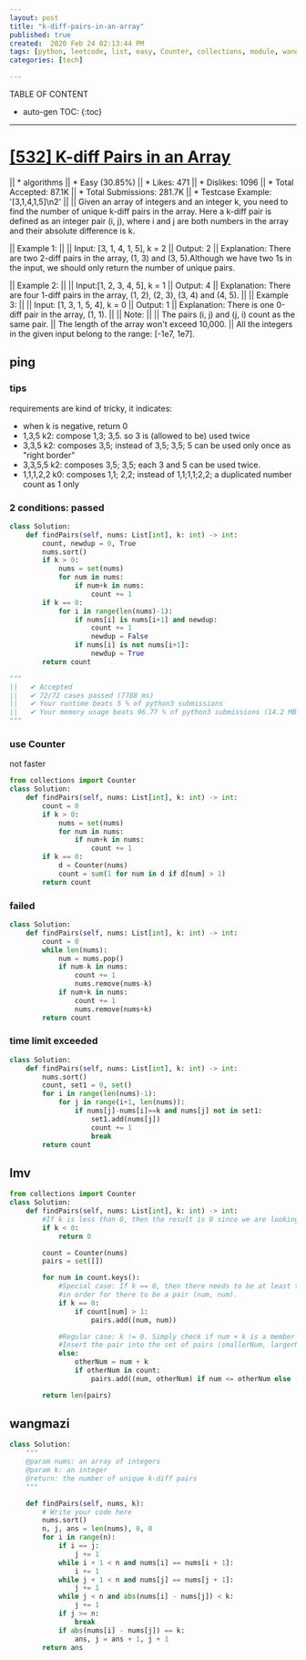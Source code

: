 ```yaml
---
layout: post
title: "k-diff-pairs-in-an-array"
published: true
created:  2020 Feb 24 02:13:44 PM
tags: [python, leetcode, list, easy, Counter, collections, module, wangmazi, brute force]
categories: [tech]

---
```


TABLE OF CONTENT

* auto-gen TOC:
{:toc}

- - -

# [[532] K-diff Pairs in an Array](https://leetcode.com/problems/k-diff-pairs-in-an-array/description/)

|| * algorithms
|| * Easy (30.85%)
|| * Likes:    471
|| * Dislikes: 1096
|| * Total Accepted:    87.1K
|| * Total Submissions: 281.7K
|| * Testcase Example:  '[3,1,4,1,5]\n2'
|| 
|| Given an array of integers and an integer k, you need to find the number of
unique k-diff pairs in the array. Here a k-diff pair is defined as an integer
pair (i, j), where i and j are both numbers in the array and their absolute
difference is k.

|| Example 1:
|| 
|| Input: [3, 1, 4, 1, 5], k = 2
|| Output: 2
|| Explanation: There are two 2-diff pairs in the array, (1, 3) and (3,
5).Although we have two 1s in the input, we should only return the number of
unique pairs.

|| Example 2:
|| 
|| Input:[1, 2, 3, 4, 5], k = 1
|| Output: 4
|| Explanation: There are four 1-diff pairs in the array, (1, 2), (2, 3), (3, 4) and (4, 5).
|| 
|| Example 3:
|| 
|| Input: [1, 3, 1, 5, 4], k = 0
|| Output: 1
|| Explanation: There is one 0-diff pair in the array, (1, 1).
|| 
|| Note:
|| 
|| The pairs (i, j) and (j, i) count as the same pair.
|| The length of the array won't exceed 10,000.
|| All the integers in the given input belong to the range: [-1e7, 1e7].

## ping

### tips

requirements are kind of tricky, it indicates:

* when k is negative, return 0
* 1,3,5 k2: compose 1,3; 3,5. so 3 is (allowed to be) used twice
* 3,3,5 k2: composes 3,5; instead of 3,5; 3,5; 5 can be used only once as "right border"
* 3,3,5,5 k2: composes 3,5; 3,5; each 3 and 5 can be used twice.
* 1,1,1,2,2 k0: composes 1,1; 2,2; instead of 1,1;1,1;2,2; a duplicated number count as 1 only

### 2 conditions: passed

```python
class Solution:
    def findPairs(self, nums: List[int], k: int) -> int:
        count, newdup = 0, True
        nums.sort()
        if k > 0:
            nums = set(nums)
            for num in nums:
                if num+k in nums:
                    count += 1
        if k == 0:
            for i in range(len(nums)-1):
                if nums[i] is nums[i+1] and newdup:
                    count += 1
                    newdup = False
                if nums[i] is not nums[i+1]:
                    newdup = True
        return count

"""
||   ✔ Accepted
||   ✔ 72/72 cases passed (7788 ms)
||   ✔ Your runtime beats 5 % of python3 submissions
||   ✔ Your memory usage beats 96.77 % of python3 submissions (14.2 MB)
"""
```

### use Counter

not faster

```python
from collections import Counter
class Solution:
    def findPairs(self, nums: List[int], k: int) -> int:
        count = 0
        if k > 0:
            nums = set(nums)
            for num in nums:
                if num+k in nums:
                    count += 1
        if k == 0:
            d = Counter(nums)
            count = sum(1 for num in d if d[num] > 1)
        return count
```

### failed

```python
class Solution:
    def findPairs(self, nums: List[int], k: int) -> int:
        count = 0
        while len(nums):
            num = nums.pop()
            if num-k in nums:
                count += 1
                nums.remove(nums-k)
            if num+k in nums:
                count += 1
                nums.remove(nums+k)
        return count
```

### time limit exceeded

```python
class Solution:
    def findPairs(self, nums: List[int], k: int) -> int:
        nums.sort()
        count, set1 = 0, set()
        for i in range(len(nums)-1):
            for j in range(i+1, len(nums)):
                if nums[j]-nums[i]==k and nums[j] not in set1:
                    set1.add(nums[j])
                    count += 1
                    break
        return count
```

## lmv

```python
from collections import Counter
class Solution:
    def findPairs(self, nums: List[int], k: int) -> int:
		#If k is less than 0, then the result is 0 since we are looking fpr pairs with an ABSOLUTE difference of k.
        if k < 0:
            return 0

        count = Counter(nums)
        pairs = set([])

        for num in count.keys():
			#Special case: If k == 0, then there needs to be at least two occurences of a particular num in nums
			#in order for there to be a pair (num, num).
            if k == 0:
                if count[num] > 1:
                    pairs.add((num, num))

			#Regular case: k != 0. Simply check if num + k is a member of the array nums.
			#Insert the pair into the set of pairs (smallerNum, largerNum) so that there are no duplicate pairs.
            else:
                otherNum = num + k
                if otherNum in count:
                    pairs.add((num, otherNum) if num <= otherNum else (otherNum, num))

        return len(pairs)
```

## wangmazi

```python
class Solution:
    """
    @param nums: an array of integers
    @param k: an integer
    @return: the number of unique k-diff pairs
    """

    def findPairs(self, nums, k):
        # Write your code here
        nums.sort()
        n, j, ans = len(nums), 0, 0
        for i in range(n):
            if i == j:
                j += 1
            while i + 1 < n and nums[i] == nums[i + 1]:
                i += 1
            while j + 1 < n and nums[j] == nums[j + 1]:
                j += 1
            while j < n and abs(nums[i] - nums[j]) < k:
                j += 1
            if j >= n:
                break
            if abs(nums[i] - nums[j]) == k:
                ans, j = ans + 1, j + 1
        return ans
```
